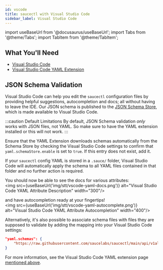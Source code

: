 ```yaml
---
id: vscode
title: saucectl with Visual Studio Code
sidebar_label: Visual Studio Code
---
```


import useBaseUrl from '@docusaurus/useBaseUrl';
import Tabs from '@theme/Tabs';
import TabItem from '@theme/TabItem';

## What You'll Need

- [Visual Studio Code](https://code.visualstudio.com/)
- [Visual Studio Code YAML Extension](https://marketplace.visualstudio.com/items?itemName=redhat.vscode-yaml)

## JSON Schema Validation

Visual Studio Code can help you edit the `saucectl` configuration files by providing helpful suggestions, autocompletion and docs; all without having to leave the IDE.
Our JSON schema is published to the [JSON Schema Store](https://www.schemastore.org/json/), which is made available to Visual Studio Code.

:::caution Default Limitations
By default, JSON Schema validation _only_ works with JSON files, not YAML. So make sure to have the YAML extension installed or this will not work.
:::

Ensure that the YAML Extension downloads schemas automatically from the Schema Store by
checking the Visual Studio Code settings to confirm that `yaml.schemaStore.enable` is set to `true`. If this entry does not exist, add it.

If your `saucectl` config YAML is stored in a `.sauce/` folder, Visual Studio Code will automatically apply the schema to all YAML files contained in that folder and no further action is required.

You should now be able to see the docs for various attributes:<br/><img src={useBaseUrl('img/stt/vscode-yaml-docs.png')} alt="Visual Studio Code YAML Attribute Description" width="300"/>

and have autocompletion ready at your fingertips!<br/><img src={useBaseUrl('img/stt/vscode-yaml-autocomplete.png')} alt="Visual Studio Code YAML Attribute Autocompletion" width="400"/>

Alternatively, it's also possible to associate schema files with files they are supposed to validate by adding the mapping into your Visual Studio Code settings:

```json
"yaml.schemas": {
    "https://raw.githubusercontent.com/saucelabs/saucectl/main/api/v1alpha/generated/saucectl.schema.json": "path/to/config.yml"
}
```

For more information, see the Visual Studio Code YAML extension page [mentioned above](#what-youll-need).
